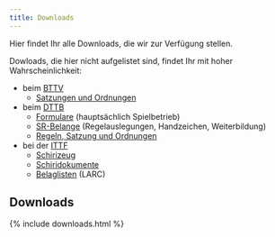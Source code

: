 ```yaml
---
title: Downloads
---
```


Hier findet Ihr alle Downloads, die wir zur Verfügung stellen.

Dowloads, die hier nicht aufgelistet sind, findet Ihr mit hoher Wahrscheinlichkeit:

- beim [BTTV](http://www.bettv.de/)
	- [Satzungen und Ordnungen](http://www.bettv.de/verband/satzungen-und-ordnungen/)
- beim [DTTB](http://www.tischtennis.de/)
	- [Formulare](http://www.tischtennis.de/mein-sport/schiedsrichterin/formulare.html) (hauptsächlich Spielbetrieb)
	- [SR-Belange](http://www.tischtennis.de/mein-sport/schiedsrichterin/qualifizierung.html) (Regelauslegungen, Handzeichen, Weiterbildung)
	- [Regeln, Satzung und Ordnungen](http://www.tischtennis.de/dttb/regeln-satzung/satzung-ordnungen.html)
- bei der [ITTF](http://www.ittf.com/)
	- [Schirizeug](http://www.ittf.com/committees/umpires-referees/)
	- [Schiridokumente](http://www.ittf.com/committees/umpires-referees/documents/)
	- [Belaglisten](https://www.ittf.com/equipment/) (LARC)

## Downloads

{% include downloads.html %}

